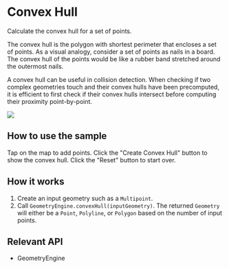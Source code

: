 # Convex Hull

Calculate the convex hull for a set of points.

The convex hull is the polygon with shortest perimeter that encloses a set of points. As a visual analogy, consider a set of points as nails in a board. The convex hull of the points would be like a rubber band stretched around the outermost nails.

A convex hull can be useful in collision detection. When checking if two complex geometries touch and their convex hulls have been precomputed, it is efficient to first check if their convex hulls intersect before computing their proximity point-by-point.

![]("ConvexHull.png)

## How to use the sample

Tap on the map to add points. Click the "Create Convex Hull" button to show the convex hull. Click the "Reset" button to start over.

## How it works


1. Create an input geometry such as a `Multipoint`.
2. Call `GeometryEngine.convexHull(inputGeometry)`. The returned `Geometry` will either be a `Point`, `Polyline`, or `Polygon` based on the number of input points.


## Relevant API


* GeometryEngine
